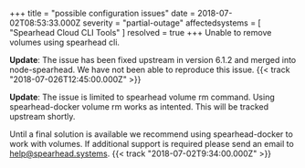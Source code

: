 +++
title = "possible configuration issues"
date = 2018-07-02T08:53:33.000Z
severity = "partial-outage"
affectedsystems = [
  "Spearhead Cloud CLI Tools"
]
resolved = true
+++
Unable to remove volumes using spearhead cli.

**Update**: The issue has been fixed upstream in version 6.1.2 and merged into node-spearhead. We have not been able to reproduce this issue. {{< track "2018-07-026T12:45:00.000Z" >}}

**Update**: The issue is limited to spearhead volume rm command. Using spearhead-docker volume rm works as intented. This will be tracked upstream shortly.

Until a final solution is available we recommend using spearhead-docker to work with volumes. If additional support is required please send an email to help@spearhead.systems. {{< track "2018-07-02T9:34:00.000Z" >}}